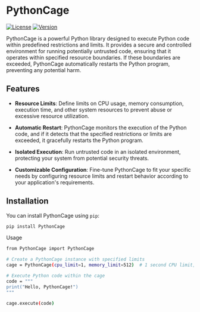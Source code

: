# PythonCage

[![License](https://img.shields.io/badge/License-MIT-blue.svg)](https://opensource.org/licenses/MIT)
[![Version](https://img.shields.io/badge/Version-1.0.0-green.svg)](https://github.com/yourusername/PythonCage/releases/tag/v1.0.0)

PythonCage is a powerful Python library designed to execute Python code within predefined restrictions and limits. It provides a secure and controlled environment for running potentially untrusted code, ensuring that it operates within specified resource boundaries. If these boundaries are exceeded, PythonCage automatically restarts the Python program, preventing any potential harm.

## Features

- **Resource Limits**: Define limits on CPU usage, memory consumption, execution time, and other system resources to prevent abuse or excessive resource utilization.

- **Automatic Restart**: PythonCage monitors the execution of the Python code, and if it detects that the specified restrictions or limits are exceeded, it gracefully restarts the Python program.

- **Isolated Execution**: Run untrusted code in an isolated environment, protecting your system from potential security threats.

- **Customizable Configuration**: Fine-tune PythonCage to fit your specific needs by configuring resource limits and restart behavior according to your application's requirements.

## Installation

You can install PythonCage using `pip`:

```bash
pip install PythonCage
```
Usage

```bash
from PythonCage import PythonCage

# Create a PythonCage instance with specified limits
cage = PythonCage(cpu_limit=1, memory_limit=512)  # 1 second CPU limit, 512 MB memory limit

# Execute Python code within the cage
code = """
print("Hello, PythonCage!")
"""

cage.execute(code)
```
